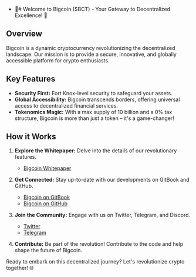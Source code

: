 - 👋# Welcome to Bigcoin ($BCT) - Your Gateway to Decentralized Excellence! 🚀

## Overview
Bigcoin is a dynamic cryptocurrency revolutionizing the decentralized landscape. Our mission is to provide a secure, innovative, and globally accessible platform for crypto enthusiasts.

## Key Features
- **Security First:** Fort Knox-level security to safeguard your assets.
- **Global Accessibility:** Bigcoin transcends borders, offering universal access to decentralized financial services.
- **Tokenomics Magic:** With a max supply of 10 billion and a 0% tax structure, Bigcoin is more than just a token – it's a game-changer!

## How it Works
1. **Explore the Whitepaper:** Delve into the details of our revolutionary features.
   - [Bigcoin Whitepaper](http://bigcoin-2.gitbook.io/untitled-1)

2. **Get Connected:** Stay up-to-date with our developments on GitBook and GitHub.
   - [Bigcoin on GitBook](insert_link_here)
   - [Bigcoin on GitHub](insert_link_here)

3. **Join the Community:** Engage with us on Twitter, Telegram, and Discord.
   - [Twitter](https://twitter.com/bigcoinbct)
   - [Telegram](https://t.me/bigcoinbct)
   

4. **Contribute:** Be part of the revolution! Contribute to the code and help shape the future of Bigcoin.

Ready to embark on this decentralized journey? Let's revolutionize crypto together! 🌐